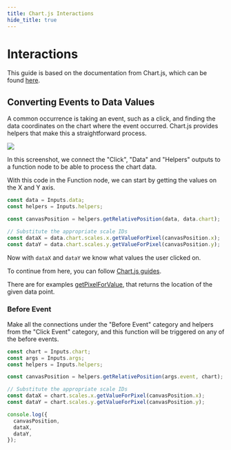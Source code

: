 ```yaml
---
title: Chart.js Interactions
hide_title: true
---
```


# Interactions

This guide is based on the documentation from Chart.js, which can be found [here](https://www.chartjs.org/docs/latest/configuration/interactions.html).

## Converting Events to Data Values

A common occurrence is taking an event, such as a click, and finding the data coordinates on the chart where the event occurred. Chart.js provides helpers that make this a straightforward process.

<div className="ndl-image-with-background l">

![](/library/modules/chartjs/guides/interactions-click.png)

</div>

In this screenshot, we connect the "Click", "Data" and "Helpers" outputs to a function node to be able to process the chart data.

With this code in the Function node, we can start by getting the values on the X and Y axis.

```js
const data = Inputs.data;
const helpers = Inputs.helpers;

const canvasPosition = helpers.getRelativePosition(data, data.chart);

// Substitute the appropriate scale IDs
const dataX = data.chart.scales.x.getValueForPixel(canvasPosition.x);
const dataY = data.chart.scales.y.getValueForPixel(canvasPosition.y);
```

Now with `dataX` and `dataY` we know what values the user clicked on.

To continue from here, you can follow [Chart.js guides](https://www.chartjs.org/docs/latest/configuration/interactions.html).

There are for examples [getPixelForValue](https://www.chartjs.org/docs/latest/api/classes/Scale.html#getpixelforvalue), that returns the location of the given data point.

### Before Event

Make all the connections under the "Before Event" category and helpers from the "Click Event" category,
and this function will be triggered on any of the before events. 

```js
const chart = Inputs.chart;
const args = Inputs.args;
const helpers = Inputs.helpers;

const canvasPosition = helpers.getRelativePosition(args.event, chart);

// Substitute the appropriate scale IDs
const dataX = chart.scales.x.getValueForPixel(canvasPosition.x);
const dataY = chart.scales.y.getValueForPixel(canvasPosition.y);

console.log({
  canvasPosition,
  dataX,
  dataY,
});
```

